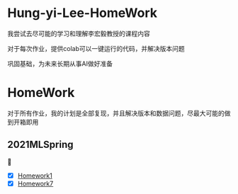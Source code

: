 # Hung-yi-Lee-HomeWork
我尝试去尽可能的学习和理解李宏毅教授的课程内容

对于每次作业，提供colab可以一键运行的代码，并解决版本问题

巩固基础，为未来长期从事AI做好准备

# HomeWork
对于所有作业，我的计划是全部复现，并且解决版本和数据问题，尽最大可能的做到开箱即用

## 2021MLSpring
:rocket:
- [x] [Homework1](https://github.com/luoclab/Hung-yi-Lee-HomeWork/tree/32bf17d4392a2b64363fe9f26de724fc63a99077/ML2021spring/HW01)
- [x] [Homework7](https://github.com/luoclab/Hung-yi-Lee-HomeWork/tree/cbcae5619698037b42ad55f2b4a61ea2dc3058fe/ML2021spring/HW07)
